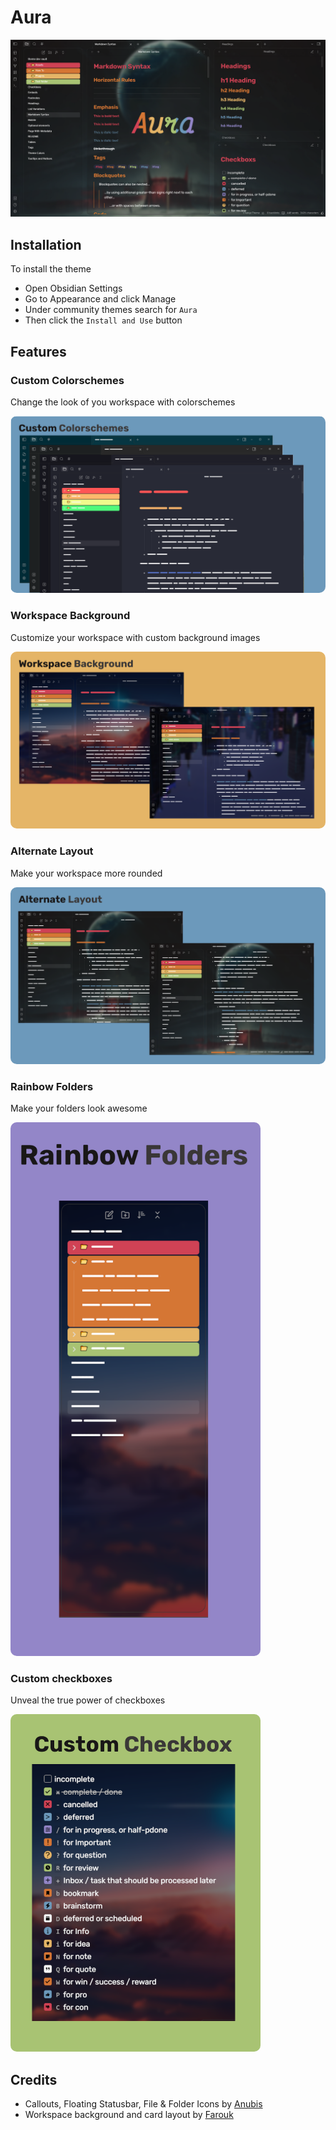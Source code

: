 # Aura

![](assets/screenshot.png)

## Installation

To install the theme

-   Open Obsidian Settings
-   Go to Appearance and click Manage
-   Under community themes search for `Aura`
-   Then click the `Install and Use` button

## Features

### Custom Colorschemes

Change the look of you workspace with colorschemes

<img src="assets/custom-colorschemes.png" style="border-radius: 10px"/>

### Workspace Background

Customize your workspace with custom background images

<img src="assets/workspace-background.png" style="border-radius: 10px"/>

### Alternate Layout

Make your workspace more rounded

<img src="assets/alternate-layout.png" style="border-radius: 10px"/>

### Rainbow Folders

Make your folders look awesome

<img src="assets/rainbow-folders.png" style="border-radius: 10px; width: 400px"/>

### Custom **checkboxes**

Unveal the true power of checkboxes

<img src="assets/checkboxes.png" style="border-radius: 10px; width: 400px"/>

## Credits

-   Callouts, Floating Statusbar, File & Folder Icons by [Anubis](https://github.com/AnubisNekhet)
-   Workspace background and card layout by [Farouk](http://github.com/faroukx)

